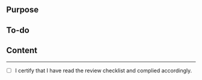 <!--- THESE LINES ARE COMMENTED -->
## Purpose 
<!--- One sentence to describe the purpose of this PR, refer to any linked issues:
#14 -- this will link to issue 14
Closes #2 -- this will automatically close issue 2 on PR merge
-->


## To-do
<!---  list of proposed tasks in the PR, move to "Content" on completion 
- Proposed task
-->


## Content
<!---  specific tasks that are currently complete 
- Solution implemented
-->


<!---
Review checklist

I have:
- followed the codebase contribution guide: https://clima.github.io/ClimateMachine.jl/latest/Contributing/
- followed the style guide: https://clima.github.io/ClimateMachine.jl/latest/DevDocs/CodeStyle/
- followed the documentation policy: https://github.com/CliMA/policies/wiki/Documentation-Policy
- checked that this PR does not duplicate an open PR.

In the Content, I have included 
- relevant unit tests, and integration tests, 
- appropriate docstrings on all functions, structs, and modules, and included relevant documentation.

-->

----
- [ ] I certify that I have read the review checklist and complied accordingly.
